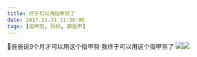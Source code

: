 ```yaml
---
title: 终于可以用指甲剪了
date: 2017-12-31 11:36:00
tags: [指甲剪, 妈妈, 脚趾甲]
---
```

爸爸说9个月才可以用这个指甲剪
我终于可以用这个指甲剪了
![](http://20170326.com/IMG_2421.JPG)![](http://20170326.com/IMG_2420.JPG)
